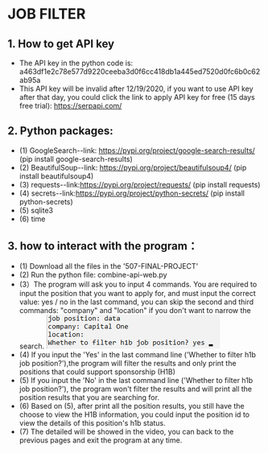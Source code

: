 # JOB FILTER 
## 1. How to get API key
* The API key in the python code is: a463df1e2c78e577d9220ceeba3d0f6cc418db1a445ed7520d0fc6b0c62ab95a
* This API key will be invalid after 12/19/2020, if you want to use API key after that day, you could click the link to apply API key for free (15 days free trial): https://serpapi.com/
## 2. Python packages:
* (1) GoogleSearch--link: https://pypi.org/project/google-search-results/ (pip install google-search-results)
* (2) BeautifulSoup--link: https://pypi.org/project/beautifulsoup4/ (pip install beautifulsoup4)
* (3) requests--link:https://pypi.org/project/requests/ (pip install requests)
* (4) secrets--link:https://pypi.org/project/python-secrets/ (pip install python-secrets)
* (5) sqlite3
* (6) time
## 3. how to interact with the program：
* (1) Download all the files in the '507-FINAL-PROJECT'
* (2) Run the python file: combine-api-web.py
* (3）The program will ask you to input 4 commands. You are required to input the position that you want to apply for, and must input the correct value: yes / no in the last command, you can skip the second and third commands: "company" and "location" if you don't want to narrow the search. ![step1](step1.png)
* (4) If you input the 'Yes' in the last command line ('Whether to filter h1b job position?'),the program will filter the results and only print the positions that could support sponsorship (H1B)
* (5) If you input the 'No' in the last command line ('Whether to filter h1b job position?'), the program won't filter the results and will print all the position results that you are searching for. 
* (6) Based on (5), after print all the position results, you still have the choose to view the H1B information, you could input the position id to view the details of this position's h1b status.
* (7) The detailed will be showed in the video, you can back to the previous pages and exit the program at any time.
